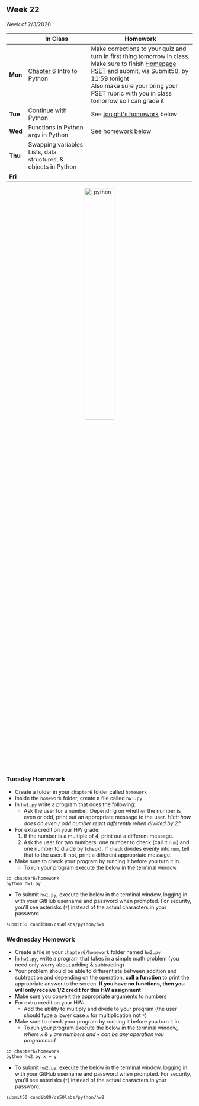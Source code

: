 <meta http-equiv="refresh" content="300"/>

## Week 22  
Week of 2/3/2020 

  |       |In Class               |Homework   |
  |-------|---------              |---------  |
  |**Mon**|[Chapter 6](/ap/curriculum/6/) Intro to Python |Make corrections to your quiz and turn in first thing tomorrow in class.<br>Make sure to finish [Homepage PSET](https://docs.cs50.net/2019/ap/problems/homepage/homepage.html) and submit, via Submit50, by 11:59 tonight<br>Also make sure your bring your PSET rubric with you in class tomorrow so I can grade it |
  |**Tue**|Continue with Python |See [tonight's homework](/ap/weeks/week22/#tuesday-homework) below|
  |**Wed**|Functions in Python<br>`argv` in Python |See [homework](/ap/weeks/week22/#wednesday-homework) below |
  |**Thu**|Swapping variables<br>Lists, data structures, & objects in Python | |
  |**Fri**| | |

<div style="text-align:center">
<img src="https://cdn.lynda.com/course/661773/661773-637122005058334771-16x9.jpg" alt="python" width="40%">
</div>

### Tuesday Homework
* Create a folder in your `chapter6` folder called `homework`
* Inside the `homework` folder, create a file called `hw1.py`
* In `hw1.py` write a program that does the following:
  * Ask the user for a number. Depending on whether the number is even or odd, print out an appropriate message to the user. *Hint: how does an even / odd number react differently when divided by 2?*
* For extra credit on your HW grade:
  1. If the number is a multiple of 4, print out a different message.
  2. Ask the user for two numbers: one number to check (call it `num`) and one number to divide by (`check`). If `check` divides evenly into `num`, tell that to the user. If not, print a different appropriate message.
* Make sure to check your program by running it before you turn it in.
  * To run your program execute the below in the terminal window
```
cd chapter6/homework
python hw1.py
```
* To submit `hw1.py`, execute the below in the terminal window, logging in with your GitHub username and password when prompted. For security, you'll see asterisks (`*`) instead of the actual characters in your password.
```
submit50 candib80/cs50labs/python/hw1
```
### Wednesday Homework
* Create a file in your `chapter6/homework` folder named `hw2.py`
* In `hw2.py`, write a program that takes in a simple math problem (you need only worry about adding & subtracting)
* Your problem should be able to differentiate between addition and subtraction and depending on the operation, **call a function** to print the appropriate answer to the screen. **If you have no functions, then you will only receive 1/2 credit for this HW assignment**
* Make sure you convert the appropriate arguments to numbers
* For extra credit on your HW:
  * Add the ability to multiply and divide to your program (the user should type a lower case `x` for multiplication not `*`)
* Make sure to check your program by running it before you turn it in.
  * To run your program execute the below in the terminal window, *where `x` & `y` are numbers and `+` can be any operation you programmed*
```
cd chapter6/homework
python hw2.py x + y
```
* To submit `hw2.py`, execute the below in the terminal window, logging in with your GitHub username and password when prompted. For security, you'll see asterisks (`*`) instead of the actual characters in your password.
```
submit50 candib80/cs50labs/python/hw2
```